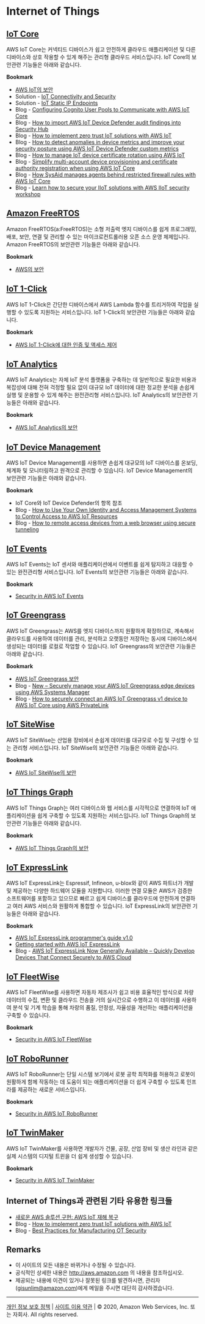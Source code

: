 # Internet of Things

## [IoT Core](https://aws.amazon.com/ko/iot-core/?nc2=h_m1)

AWS IoT Core는 커넥티드 디바이스가 쉽고 안전하게 클라우드 애플리케이션 및 다른 디바이스와 상호 작용할 수 있게 해주는 관리형 클라우드 서비스입니다. IoT Core의 보안관련 기능들은 아래와 같습니다.

**Bookmark**

* [AWS IoT의 보안](https://docs.aws.amazon.com/ko_kr/iot/latest/developerguide/security.html)
* Solution - [IoT Connectivity and Security](https://aws.amazon.com/ko/quickstart/architecture/iot-connectivity-security/)
* Solution - [IoT Static IP Endpoints](https://aws.amazon.com/ko/solutions/implementations/iot-static-ip-endpoints/?did=sl_card&trk=sl_card)
* Blog - [Configuring Cognito User Pools to Communicate with AWS IoT Core](https://aws.amazon.com/blogs/iot/configuring-cognito-user-pools-to-communicate-with-aws-iot-core/)
* Blog - [How to import AWS IoT Device Defender audit findings into Security Hub](https://aws.amazon.com/blogs/security/how-to-import-aws-iot-device-defender-audit-findings-into-security-hub/)
* Blog - [How to implement zero trust IoT solutions with AWS IoT](https://aws.amazon.com/ko/blogs/iot/how-to-implement-zero-trust-iot-solutions-with-aws-iot-3/)
* Blog - [How to detect anomalies in device metrics and improve your security posture using AWS IoT Device Defender custom metrics](https://aws.amazon.com/ko/blogs/iot/how-to-detect-anomalies-in-device-metrics-and-improve-your-security-posture-using-aws-iot-device-defender-custom-metrics/)
* Blog - [How to manage IoT device certificate rotation using AWS IoT](https://aws.amazon.com/ko/blogs/iot/how-to-manage-iot-device-certificate-rotation-using-aws-iot/)
* Blog - [Simplify multi-account device provisioning and certificate authority registration when using AWS IoT Core](https://aws.amazon.com/blogs/iot/simplify-multi-account-device-provisioning-and-certificate-authority-registration-using-aws-iot-core/)
* Blog - [How SysAid manages agents behind restricted firewall rules with AWS IoT Core](https://aws.amazon.com/blogs/iot/how-sysaid-manages-agents-behind-restricted-firewall-rules-with-aws-iot-core/)
* Blog - [Learn how to secure your IIoT solutions with AWS IIoT security workshop](https://aws.amazon.com/blogs/iot/learn-how-to-secure-your-iiot-solutions-with-aws-iiot-security-workshop/)


## [Amazon FreeRTOS](https://aws.amazon.com/ko/freertos/?nc2=h_m1)

Amazon FreeRTOS(a:FreeRTOS)는 소형 저출력 엣지 디바이스를 쉽게 프로그래밍, 배포, 보안, 연결 및 관리할 수 있는 마이크로컨트롤러용 오픈 소스 운영 체제입니다. Amazon FreeRTOS의 보안관련 기능들은 아래와 같습니다.

**Bookmark**

* [AWS의 보안](https://docs.aws.amazon.com/ko_kr/freertos/latest/userguide/security.html)



## [IoT 1-Click](https://aws.amazon.com/ko/iot-1-click/?nc2=h_m1)

AWS IoT 1-Click은 간단한 디바이스에서 AWS Lambda 함수를 트리거하여 작업을 실행할 수 있도록 지원하는 서비스입니다. IoT 1-Click의 보안관련 기능들은 아래와 같습니다.

**Bookmark**

* [AWS IoT 1-Click에 대한 인증 및 액세스 제어](https://docs.aws.amazon.com/ko_kr/iot-1-click/latest/developerguide/1click-authentication.html)




## [IoT Analytics](https://aws.amazon.com/ko/iot-analytics/?nc2=h_m1)

AWS IoT Analytics는 자체 IoT 분석 플랫폼을 구축하는 데 일반적으로 필요한 비용과 복잡성에 대해 전혀 걱정할 필요 없이 대규모 IoT 데이터에 대한 정교한 분석을 손쉽게 실행 및 운용할 수 있게 해주는 완전관리형 서비스입니다. IoT Analytics의 보안관련 기능들은 아래와 같습니다.

**Bookmark**

* [AWS IoT Analytics의 보안](https://docs.aws.amazon.com/ko_kr/iotanalytics/latest/userguide/security.html)



## [IoT Device Management](https://aws.amazon.com/ko/iot-device-management/?nc2=h_m1)

AWS IoT Device Management를 사용하면 손쉽게 대규모의 IoT 디바이스를 온보딩, 체계화 및 모니터링하고 원격으로 관리할 수 있습니다. IoT Device Management의 보안관련 기능들은 아래와 같습니다.

**Bookmark**

* IoT Core와 IoT Device Defender의 항목 참조
* Blog - [How to Use Your Own Identity and Access Management Systems to Control Access to AWS IoT Resources](https://aws.amazon.com/blogs/security/how-to-use-your-own-identity-and-access-management-systems-to-control-access-to-aws-iot-resources/)
* Blog - [How to remote access devices from a web browser using secure tunneling](https://aws.amazon.com/ko/blogs/iot/how-to-remote-access-devices-from-a-web-browser-using-aws-iot-secure-tunneling/)



## [IoT Events](https://aws.amazon.com/ko/iot-events/?nc2=h_m1)

AWS IoT Events는 IoT 센서와 애플리케이션에서 이벤트를 쉽게 탐지하고 대응할 수 있는 완전관리형 서비스입니다. IoT Events의 보안관련 기능들은 아래와 같습니다.

**Bookmark**

* [Security in AWS IoT Events](https://docs.aws.amazon.com/ko_kr/iotevents/latest/developerguide/security.html)



## [IoT Greengrass](https://aws.amazon.com/ko/greengrass/?nc2=h_m1)

AWS IoT Greengrass는 AWS를 엣지 디바이스까지 원활하게 확장하므로, 계속해서 클라우드를 사용하여 데이터를 관리, 분석하고 오랫동안 저장하는 동시에 디바이스에서 생성되는 데이터를 로컬로 작업할 수 있습니다. IoT Greengrass의 보안관련 기능들은 아래와 같습니다.

**Bookmark**

* [AWS IoT Greengrass 보안](https://docs.aws.amazon.com/ko_kr/greengrass/latest/developerguide/gg-sec.html)
* Blog - [New – Securely manage your AWS IoT Greengrass edge devices using AWS Systems Manager](https://aws.amazon.com/ko/blogs/aws/new-securely-manage-your-aws-iot-greengrass-edge-devices-using-aws-systems-manager/)
* Blog - [How to securely connect an AWS IoT Greengrass v1 device to AWS IoT Core using AWS PrivateLink](https://aws.amazon.com/blogs/iot/how-to-securely-connect-an-aws-iot-greengrass-v1-device-to-aws-iot-core-using-aws-privatelink/)



## [IoT SiteWise](https://aws.amazon.com/ko/iot-sitewise/?nc2=h_m1)

AWS IoT SiteWise는 산업용 장비에서 손쉽게 데이터를 대규모로 수집 및 구성할 수 있는 관리형 서비스입니다. IoT SiteWise의 보안관련 기능들은 아래와 같습니다.

**Bookmark**

* [AWS IoT SiteWise의 보안](https://docs.aws.amazon.com/ko_kr/iot-sitewise/latest/userguide/security.html)


## [IoT Things Graph](https://aws.amazon.com/ko/iot-things-graph/?nc2=h_m1)

AWS IoT Things Graph는 여러 디바이스와 웹 서비스를 시각적으로 연결하여 IoT 애플리케이션을 쉽게 구축할 수 있도록 지원하는 서비스입니다. IoT Things Graph의 보안관련 기능들은 아래와 같습니다.

**Bookmark**

* [AWS IoT Things Graph의 보안](https://docs.aws.amazon.com/ko_kr/thingsgraph/latest/ug/iot-tg-security.html)

## [IoT ExpressLink](https://aws.amazon.com/ko/iot-expresslink/)

AWS IoT ExpressLink는 Espressif, Infineon, u-blox와 같이 AWS 파트너가 개발 및 제공하는 다양한 하드웨어 모듈을 지원합니다. 이러한 연결 모듈은 AWS가 검증한 소프트웨어를 포함하고 있으므로 빠르고 쉽게 디바이스를 클라우드에 안전하게 연결하고 여러 AWS 서비스와 원활하게 통합할 수 있습니다. IoT ExpressLink의 보안관련 기능들은 아래와 같습니다.

**Bookmark**

* [AWS IoT ExpressLink programmer's guide v1.0](https://docs.aws.amazon.com/ko_kr/iot-expresslink/latest/programmersguide/elpg.html)
* [Getting started with AWS IoT ExpressLink](https://docs.aws.amazon.com/ko_kr/iot-expresslink/latest/gettingstartedguide/elgsg.html)
* Blog - [AWS IoT ExpressLink Now Generally Available – Quickly Develop Devices That Connect Securely to AWS Cloud](https://aws.amazon.com/blogs/aws/aws-iot-expresslink-now-generally-available-quickly-develop-devices-that-connect-securely-to-aws-cloud/)


## [IoT FleetWise](https://aws.amazon.com/ko/iot-fleetwise/)

AWS IoT FleetWise를 사용하면 자동차 제조사가 쉽고 비용 효율적인 방식으로 차량 데이터의 수집, 변환 및 클라우드 전송을 거의 실시간으로 수행하고 이 데이터를 사용하여 분석 및 기계 학습을 통해 차랑의 품질, 안정성, 자율성을 개선하는 애플리케이션을 구축할 수 있습니다. 

**Bookmark**

* [Security in AWS IoT FleetWise](https://docs.aws.amazon.com/ko_kr/iot-fleetwise/latest/developerguide/security.html)

## [IoT RoboRunner](https://aws.amazon.com/ko/roborunner/)

AWS IoT RoboRunner는 단일 시스템 보기에서 로봇 공학 최적화를 허용하고 로봇이 원활하게 함께 작동하는 데 도움이 되는 애플리케이션을 더 쉽게 구축할 수 있도록 인프라를 제공하는 새로운 서비스입니다.

**Bookmark**

* [Security in AWS IoT RoboRunner](https://docs.aws.amazon.com/iotroborunner/latest/dev/iotroborunner-security.html)

## [IoT TwinMaker](https://aws.amazon.com/ko/iot-twinmaker/)

AWS IoT TwinMaker를 사용하면 개발자가 건물, 공장, 산업 장비 및 생산 라인과 같은 실제 시스템의 디지털 트윈을 더 쉽게 생성할 수 있습니다.

**Bookmark**

* [Security in AWS IoT TwinMaker](https://docs.aws.amazon.com/iot-twinmaker/latest/guide/security.html)

 
## Internet of Things과 관련된 기타 유용한 링크들

* [새로운 AWS 솔루션 구현: AWS IoT 재해 복구](https://aws.amazon.com/ko/solutions/implementations/disaster-recovery-for-aws-iot/)
* Blog - [How to implement zero trust IoT solutions with AWS IoT](https://aws.amazon.com/blogs/iot/how-to-implement-zero-trust-iot-solutions-with-aws-iot-3/)
* Blog - [Best Practices for Manufacturing OT Security](https://aws.amazon.com/ko/blogs/industries/best-practices-for-manufacturing-ot-security/)


## Remarks

* 이 사이트의 모든 내용은 바뀌거나 수정될 수 있습니다.
* 공식적인 상세한 내용은 http://aws.amazon.com 의 내용을 참조하십시오.
* 제공되는 내용에 이견이 있거나 잘못된 링크를 발견하시면, 관리자(gisunlim@amazon.com)에게 메일을 주시면 대단히 감사하겠습니다.



---

[개인 정보 보호 정책](https://aws.amazon.com/privacy/?nc1=f_pr) | [사이트 이용 약관](https://aws.amazon.com/terms/?nc1=f_pr) | © 2020, Amazon Web Services, Inc. 또는 자회사. All rights reserved. 


<script type="text/javascript" src="http://www.websitegoodies.com/counter.php?id=72613&color=%23183fd8"></script>